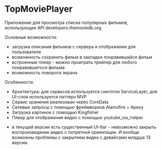 # TopMoviePlayer

Приложение для просмотра списка популярных фильмов, использующее API developers.themoviedb.org

Основные возможности:
- загрузка описания фильмов с сервера и отображение для пользователя
- возможность сохранить фильм в закладки понравившийся фильм
- встроенные плеер - можно проиграть трейлер для любого понравившегося фильма
- возможность поворота экрана

Особенности:
- Архитектура: для сервисов используется синглтон ServiceLayer, для UI-слоя используется паттерн MVP
- Сервис хранения реализован через CoreData
- Сетевые запросы с помощью фреймворков Alamofire + Apexy
- Загрузка картинок с помощью Kingfisher
- Плеер для отображения видео с помощью youtube_ios_helper

* в текущей версии есть существенный UI-баг - невозможно закрыть воспроизведение видео с потретной ориентации. И вообще возможны проблемы с закрытием видео с девайсами младше 13 версии. 

